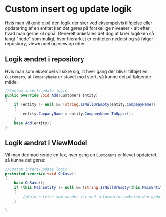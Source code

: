 # Custom insert og update logik

Hvis man vil ændre på den logik der sker ved eksempelvis tilføjelse eller opdatering af en entitet kan det gøres på forskellige niveauer - alt efter hvad man gerne vil opnå.
Generelt anbefales det dog at laver logikken så langt "nede" som muligt, hvor hierarkiet er entiteten nederst og så følger repository, viewmodel og view op efter.

## Logik ændret i repository
Hvis man som eksempel vil sikre sig, at hver gang der bliver tilføjet en `Customers`, at `CompanyName` er stavet med stort, så kunne det på følgende måde:

```csharp
//Custom insert/update logic
public override void Add(Customers entity)
{
	if (entity != null && !string.IsNullOrEmpty(entity.CompanyName))
	{
		entity.CompanyName = entity.CompanyName.ToUpper();
	}
	base.Add(entity);
}
```

## Logik ændret i ViewModel

Vil man derimod sende en fax, hver gang en `Customers` er blevet opdateret, så kunne det gøres:

```csharp
//Custom insert/update logic
protected override void OnSave()
{
	base.OnSave();
	if (this.MainEntity != null && !string.IsNullOrEmpty(this.MainEntity.Fax))
	{
		//Kald service som sender fax med information omkring den opdaterede Customer
	}

}
```
